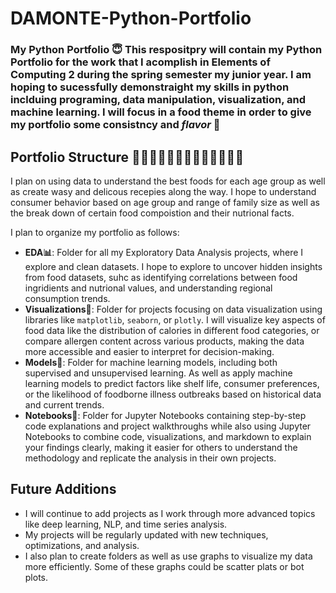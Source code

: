 # DAMONTE-Python-Portfolio

<h3> My Python Portfolio 😇 
This respositpry will contain my Python Portfolio for the work that I acomplish in Elements of Computing 2 during the spring semester my junior year. I am hoping to sucessfully demonstraight my skills in python inclduing programing, data manipulation, visualization, and machine learning. I will focus in a food theme in order to give my portfolio some consistncy and <em>flavor</em> 🥰


## Portfolio Structure 🍔🌭🌮🌯🥙🥗🍝🧁🍰🍭🥥🥩🍘
I plan on using data to understand the best foods for each age group as well as create wasy and delicous recepies along the way. I hope to understand consumer behavior based on age group and range of family size as well as the break down of certain food compoistion and their nutrional facts. 

I plan to organize my portfolio as follows:

- **EDA📊**: Folder for all my Exploratory Data Analysis projects, where I explore and clean datasets. I hope to explore to uncover hidden insights from food datasets, suhc as identifying correlations between food ingridients and nutrional values, and understanding regional consumption trends. 
- **Visualizations👀**: Folder for projects focusing on data visualization using libraries like `matplotlib`, `seaborn`, or `plotly`. I will visualize key aspects of food data like the distribution of calories in different food categories, or compare allergen content across various products, making the data more accessible and easier to interpret for decision-making.
- **Models🥒**: Folder for machine learning models, including both supervised and unsupervised learning. As well as apply machine learning models to predict factors like shelf life, consumer preferences, or the likelihood of foodborne illness outbreaks based on historical data and current trends.
- **Notebooks📓**: Folder for Jupyter Notebooks containing step-by-step code explanations and project walkthroughs while also using Jupyter Notebooks to combine code, visualizations, and markdown to explain your findings clearly, making it easier for others to understand the methodology and replicate the analysis in their own projects.

## Future Additions

- I will continue to add projects as I work through more advanced topics like deep learning, NLP, and time series analysis.
- My projects will be regularly updated with new techniques, optimizations, and analysis.
- I also plan to create folders as well as use graphs to visualize my data more efficiently. Some of these graphs could be scatter plats or bot plots. 
